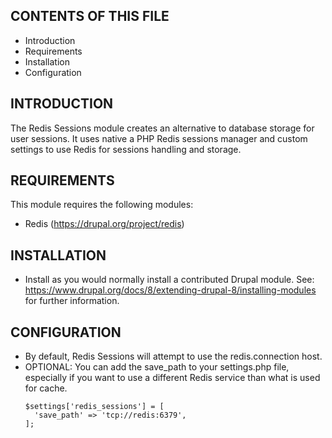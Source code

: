 CONTENTS OF THIS FILE
---------------------
   
 * Introduction
 * Requirements
 * Installation
 * Configuration


INTRODUCTION
------------
The Redis Sessions module creates an alternative to database storage for user
sessions. It uses native a PHP Redis sessions manager and custom settings to
use Redis for sessions handling and storage.


REQUIREMENTS
------------

This module requires the following modules:

 * Redis (https://drupal.org/project/redis)


INSTALLATION
------------
 
 * Install as you would normally install a contributed Drupal module. See:
   https://www.drupal.org/docs/8/extending-drupal-8/installing-modules
   for further information.



CONFIGURATION
-------------

 * By default, Redis Sessions will attempt to use the redis.connection host.
 * OPTIONAL: You can add the save_path to your settings.php file, especially if
   you want to use a different Redis service than what is used for cache.
    ```
    $settings['redis_sessions'] = [
      'save_path' => 'tcp://redis:6379',
    ];
    ```
